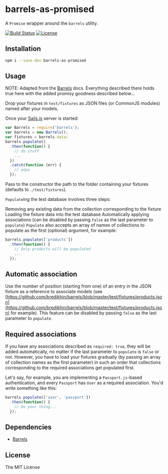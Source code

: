 # barrels-as-promised

A `Promise` wrapper around the `barrels` utility.


[![Build Status](https://travis-ci.org/RobinKnipe/barrels-as-promised.png?branch=master)](https://travis-ci.org/RobinKnipe/barrels-as-promised) [![License](https://img.shields.io/npm/l/barrels-as-promised.svg)](https://github.com/RobinKnipe/barrels-as-promised/blob/master/LICENSE)

## Installation

```bash
npm i --save-dev barrels-as-promised
```

## Usage

NOTE: Adapted from the [Barrels](https://github.com/bredikhin/barrels) docs. Everything described there holds true here with the added promisy goodness described below...

Drop your fixtures in `test/fixtures` as JSON files (or CommonJS modules) named after your models.

Once your [Sails.js](sailsjs.org) server is started:

```javascript
var Barrels = require('barrels');
var barrels = new Barrels();
var fixtures = barrels.data;
barrels.populate()
  .then(function() {
    // do stuff
    ...
  })
  .catch(function (err) {
    // oops
  });
```

Pass to the constructor the path to the folder containing your fixtures (defaults to `./test/fixtures`).

`Populate`ing the test database involves three steps:

Removing any existing data from the collection corresponding to the fixture
Loading the fixture data into the test database
Automatically applying associations (can be disabled by passing `false` as the last parameter to `populate`)
`Populate` also accepts an array of names of collections to populate as the first (optional) argument, for example:

```javascript
barrels.populate(['products'])
  .then(function() {
    // Only products will be populated
    ...
  });
```

## Automatic association

Use the number of position (starting from one) of an entry in the JSON fixture as a reference to associate models (see [https://github.com/bredikhin/barrels/blob/master/test/fixtures/products.json](https://github.com/bredikhin/barrels/blob/master/test/fixtures/products.json) for example). This feature can be disabled by passing `false` as the last parameter to `populate`.

## Required associations

If you have any associations described as `required: true`, they will be added automatically, no matter if the last parameter to `populate` is `false` or not. However, you have to load your fixtures gradually (by passing an array of collection names as the first parameter) in such an order that collections corresponding to the required associations get populated first.

Let's say, for example, you are implementing a `Passport.js`-based authentication, and every `Passport` has `User` as a required association. You'd write something like this:

```javascript
barrels.populate(['user', 'passport'])
  .then(function() {
    // Do your thing...
  });
```


## Dependencies

 - [Barrels](https://github.com/bredikhin/barrels)

## License

The MIT License
